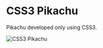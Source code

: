CSS3 Pikachu
===========

Pikachu developed only using CSS3.

![CSS3 Pikachu](https://developer.cdn.mozilla.net/media/uploads/demos/r/a/raphaelfabeni/41571ecc1118e4c366f02fba517bcd50/1354484604_screenshot_2.png)
